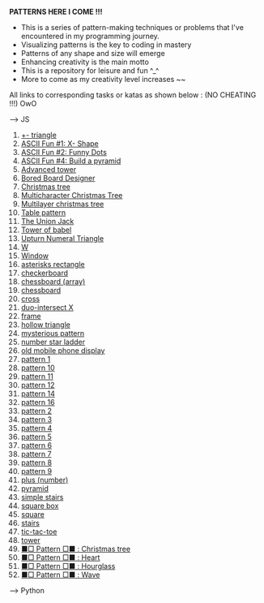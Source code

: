 **PATTERNS HERE I COME !!!**

* This is a series of pattern-making techniques or problems that I've encountered in my programming journey. 
* Visualizing patterns is the key to coding in mastery
* Patterns of any shape and size will emerge
* Enhancing creativity is the main motto
* This is a repository for leisure and fun ^_^
* More to come as my creativity level increases ~~

All links to corresponding tasks or katas as shown below : (NO CHEATING !!!) OwO

--> JS

1. [+- triangle](https://www.codewars.com/kata/592e3b99166edbd005000065)
1. [ASCII Fun #1: X- Shape](https://www.codewars.com/kata/5906436806d25f846400009b)
1. [ASCII Fun #2: Funny Dots](https://www.codewars.com/kata/59098c39d8d24d12b6000020)
1. [ASCII Fun #4: Build a pyramid](https://www.codewars.com/kata/594a5d8f704e4d5561000019)
1. [Advanced tower](https://www.codewars.com/kata/57675f3dedc6f728ee000256)
1. [Bored Board Designer](https://www.codewars.com/kata/59f9b7ab8ba914d68200011e/javascript)
1. [Christmas tree](https://www.codewars.com/kata/52755006cc238fcae70000ed)
1. [Multicharacter Christmas Tree](https://www.codewars.com/kata/5a405ba4e1ce0e1d7800012e)
1. [Multilayer christmas tree](https://www.codewars.com/kata/56c30eaef85696bf35000ccf)
1. [Table pattern](https://www.codewars.com/kata/5827e2efc983ca6f230000e0)
1. [The Union Jack](https://www.codewars.com/kata/5620281f0eeee479cd000020)
1. [Tower of babel](https://www.codewars.com/kata/5722cc50785220ac8b00129b)
1. [Upturn Numeral Triangle](https://www.codewars.com/kata/564f3d49a06556d27c000077)
1. [W](https://www.codewars.com/kata/5d7d05d070a6f60015c436d1)
1. [Window](https://www.codewars.com/kata/59c03f175fb13337df00002e)
1. [asterisks rectangle]()
1. [checkerboard](https://www.codewars.com/kata/53dc08fa8a0c93229400023b)
1. [chessboard (array)](https://www.codewars.com/kata/56242b89689c35449b000059)
1. [chessboard](https://www.codewars.com/kata/581c894633b9fe465d0000a6)
1. [cross](https://www.codewars.com/kata/5a036ecb2b651d696f00007c)
3. [duo-intersect X](https://www.codewars.com/kata/5a076c0306d5b664df000009)
4. [frame](https://www.codewars.com/kata/5672f4e3404d0609ec00000a)
5. [hollow triangle](https://www.codewars.com/kata/57819b700a8eb2d6b00002ab)
6. [mysterious pattern](https://www.codewars.com/kata/580ec64394291d946b0002a1)
7. [number star ladder](https://www.codewars.com/kata/5631213916d70a0979000066)
8. [old mobile phone display](https://www.codewars.com/kata/584e8bba044a15d3ed00016c)
9. [pattern 1](https://www.codewars.com/kata/5572f7c346eb58ae9c000047)
10. [pattern 10](https://www.codewars.com/kata/5581a7651185fe13190000ee)
11. [pattern 11](https://www.codewars.com/kata/5589ad588ee1db3f5e00005a)
12. [pattern 12](https://www.codewars.com/kata/558ac25e552b51dbc60000c3)
13. [pattern 14](https://www.codewars.com/kata/559379505c859be5a9000034)
14. [pattern 16](https://www.codewars.com/kata/55ae997d1c40a199e6000018)
15. [pattern 2](https://www.codewars.com/kata/55733d3ef7c43f8b0700007c)
16. [pattern 3](https://www.codewars.com/kata/557341907fbf439911000022)
17. [pattern 4](https://www.codewars.com/kata/55736129f78b30311300010f)
18. [pattern 5](https://www.codewars.com/kata/55749101ae1cf7673800003e)
19. [pattern 6](https://www.codewars.com/kata/5574940eae1cf7d520000076)
20. [pattern 7](https://www.codewars.com/kata/557592fcdfc2220bed000042)
21. [pattern 8](https://www.codewars.com/kata/5575ff8c4d9c98bc96000042)
22. [pattern 9](https://www.codewars.com/kata/5579e6a5256bac65e4000060)
23. [plus (number)](https://www.codewars.com/kata/563cb92e0996a4ac0b000042)
24. [pyramid](https://www.codewars.com/kata/5a1c28f9c9fc0ef2e900013b)
25. [simple stairs](https://www.codewars.com/kata/5b4e779c578c6a898e0005c5)
26. [square box](https://www.codewars.com/kata/58644e8ddf95f81a38001d8d)
27. [square](https://www.codewars.com/kata/59a96d71dbe3b06c0200009c)
28. [stairs](https://www.codewars.com/kata/566c3f5b9de85fdd0e000026)
29. [tic-tac-toe](https://www.codewars.com/kata/5b817c2a0ce070ace8002be0)
30. [tower](https://www.codewars.com/kata/576757b1df89ecf5bd00073b)
31. [■□ Pattern □■ : Christmas tree](https://www.codewars.com/kata/56e8f0d5b131af66ec00018e)
32. [■□ Pattern □■ : Heart](https://www.codewars.com/kata/56e8d06029035a0c7c001d85)
33. [■□ Pattern □■ : Hourglass](https://www.codewars.com/kata/56e6d4c466d4428e29000f65)
34. [■□ Pattern □■ : Wave](https://www.codewars.com/kata/56e67d6166d442121800074c)

--> Python

